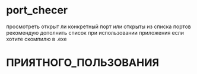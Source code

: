 # port_checer
просмотреть открыт ли конкретный порт
или открыты из списка портов
рекомендую дополнить список при использовании приложения
если хотите скомпилю в .exe
# ПРИЯТНОГО_ПОЛЬЗОВАНИЯ
